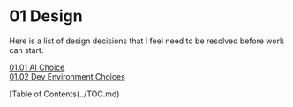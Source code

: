 # 01 Design ##

Here is a list of design decisions that I feel need to be resolved before work can start.

[01.01 AI Choice](wiki/01Design/01.01AIChoice.md) \
[01.02 Dev Environment Choices](wiki/01.02DevEnvChoices.md) 

[Table of Contents(../TOC.md)
